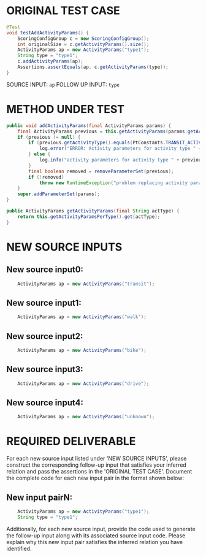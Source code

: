# ORIGINAL TEST CASE
```java
@Test
void testAddActivityParams() {
    ScoringConfigGroup c = new ScoringConfigGroup();
    int originalSize = c.getActivityParams().size();
    ActivityParams ap = new ActivityParams("type1");
    String type = "type1";
    c.addActivityParams(ap);
    Assertions.assertEquals(ap, c.getActivityParams(type));
}

```
SOURCE INPUT: `ap`
FOLLOW UP INPUT: `type`


# METHOD UNDER TEST
```java
public void addActivityParams(final ActivityParams params) {
    final ActivityParams previous = this.getActivityParams(params.getActivityType());
    if (previous != null) {
        if (previous.getActivityType().equals(PtConstants.TRANSIT_ACTIVITY_TYPE)) {
            log.error("ERROR: Activity parameters for activity type " + previous.getActivityType() + " were just overwritten. This happens most " + "likely because you defined them in the config file and the Controler overwrites them.  Or the other way " + "round.  pt interaction has problems, but doing what you are doing here will just cause " + "other (less visible) problem. Please take the effort to discuss with the core team " + "what needs to be done.  kai, nov'12");
        } else {
            log.info("activity parameters for activity type " + previous.getActivityType() + " were just overwritten.");
        }
        final boolean removed = removeParameterSet(previous);
        if (!removed)
            throw new RuntimeException("problem replacing activity params ");
    }
    super.addParameterSet(params);
}

public ActivityParams getActivityParams(final String actType) {
    return this.getActivityParamsPerType().get(actType);
}

```


# NEW SOURCE INPUTS
## New source input0:
```java
    ActivityParams ap = new ActivityParams("transit");
```

## New source input1:
```java
    ActivityParams ap = new ActivityParams("walk");
```

## New source input2:
```java
    ActivityParams ap = new ActivityParams("bike");
```

## New source input3:
```java
    ActivityParams ap = new ActivityParams("drive");
```

## New source input4:
```java
    ActivityParams ap = new ActivityParams("unknown");
```



# REQUIRED DELIVERABLE
For each new source input listed under 'NEW SOURCE INPUTS', please construct the corresponding follow-up input that satisfies your inferred relation and pass the assertions in the 'ORIGINAL TEST CASE'. Document the complete code for each new input pair in the format shown below:
## New input pairN:
```java
    ActivityParams ap = new ActivityParams("type1");
    String type = "type1";
```

Additionally, for each new source input, provide the code used to generate the follow-up input along with its associated source input code. Please explain why this new input pair satisfies the inferred relation you have identified.